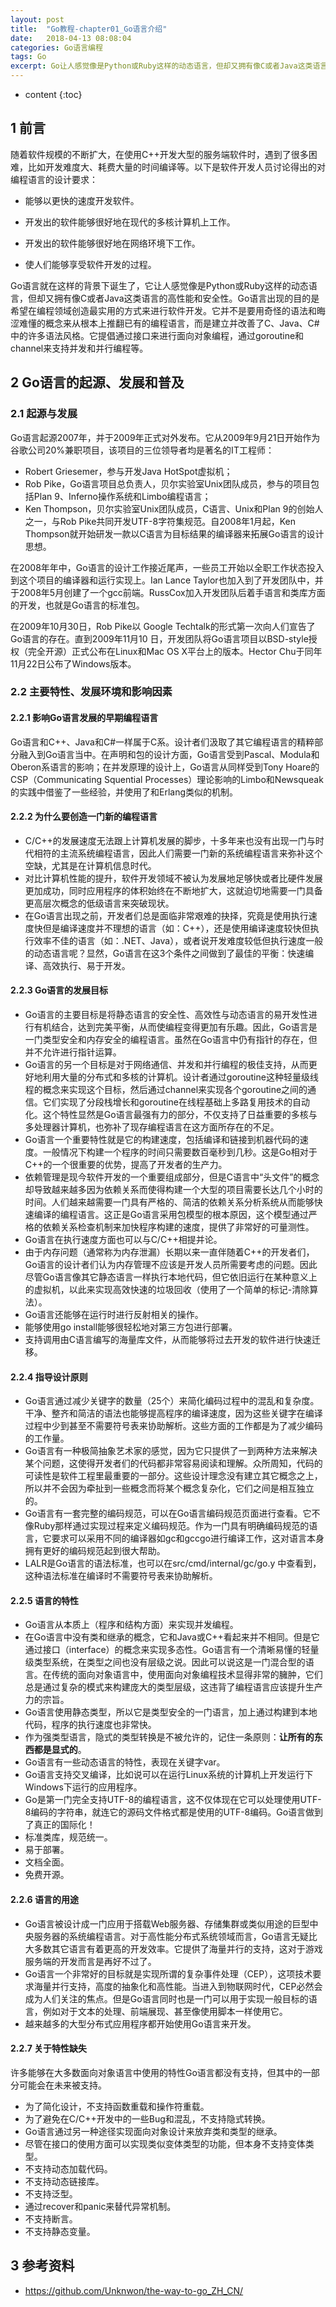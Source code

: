 ```yaml
---
layout: post
title:  "Go教程-chapter01_Go语言介绍"
date:   2018-04-13 08:08:04
categories: Go语言编程
tags: Go 
excerpt: Go让人感觉像是Python或Ruby这样的动态语言，但却又拥有像C或者Java这类语言的高性能和安全性。Go语言出现的目的是希望在编程领域创造最实用的方式来进行软件开发。
---
```


* content
{:toc}


## 1 前言

随着软件规模的不断扩大，在使用C++开发大型的服务端软件时，遇到了很多困难，比如开发难度大、耗费大量的时间编译等。以下是软件开发人员讨论得出的对编程语言的设计要求：

- 能够以更快的速度开发软件。

- 开发出的软件能够很好地在现代的多核计算机上工作。

- 开发出的软件能够很好地在网络环境下工作。

- 使人们能够享受软件开发的过程。

Go语言就在这样的背景下诞生了，它让人感觉像是Python或Ruby这样的动态语言，但却又拥有像C或者Java这类语言的高性能和安全性。Go语言出现的目的是希望在编程领域创造最实用的方式来进行软件开发。它并不是要用奇怪的语法和晦涩难懂的概念来从根本上推翻已有的编程语言，而是建立并改善了C、Java、C#中的许多语法风格。它提倡通过接口来进行面向对象编程，通过goroutine和channel来支持并发和并行编程等。

## 2 Go语言的起源、发展和普及

### 2.1 起源与发展

Go语言起源2007年，并于2009年正式对外发布。它从2009年9月21日开始作为谷歌公司20%兼职项目，该项目的三位领导者均是著名的IT工程师：
- Robert Griesemer，参与开发Java HotSpot虚拟机；
- Rob Pike，Go语言项目总负责人，贝尔实验室Unix团队成员，参与的项目包括Plan 9、Inferno操作系统和Limbo编程语言；
- Ken Thompson，贝尔实验室Unix团队成员，C语言、Unix和Plan 9的创始人之一，与Rob Pike共同开发UTF-8字符集规范。自2008年1月起，Ken Thompson就开始研发一款以C语言为目标结果的编译器来拓展Go语言的设计思想。

在2008年年中，Go语言的设计工作接近尾声，一些员工开始以全职工作状态投入到这个项目的编译器和运行实现上。Ian Lance Taylor也加入到了开发团队中，并于2008年5月创建了一个gcc前端。RussCox加入开发团队后着手语言和类库方面的开发，也就是Go语言的标准包。

在2009年10月30日，Rob Pike以 Google Techtalk的形式第一次向人们宣告了Go语言的存在。直到2009年11月10 日，开发团队将Go语言项目以BSD-style授权（完全开源）正式公布在Linux和Mac OS X平台上的版本。Hector Chu于同年11月22日公布了Windows版本。

### 2.2 主要特性、发展环境和影响因素

#### 2.2.1 影响Go语言发展的早期编程语言

Go语言和C++、Java和C#一样属于C系。设计者们汲取了其它编程语言的精粹部分融入到Go语言当中。在声明和包的设计方面，Go语言受到Pascal、Modula和Oberon系语言的影响；在并发原理的设计上，Go语言从同样受到Tony Hoare的CSP（Communicating Squential Processes）理论影响的Limbo和Newsqueak的实践中借鉴了一些经验，并使用了和Erlang类似的机制。

#### 2.2.2 为什么要创造一门新的编程语言

- C/C++的发展速度无法跟上计算机发展的脚步，十多年来也没有出现一门与时代相符的主流系统编程语言，因此人们需要一门新的系统编程语言来弥补这个空缺，尤其是在计算机信息时代。
- 对比计算机性能的提升，软件开发领域不被认为发展地足够快或者比硬件发展更加成功，同时应用程序的体积始终在不断地扩大，这就迫切地需要一门具备更高层次概念的低级语言来突破现状。
- 在Go语言出现之前，开发者们总是面临非常艰难的抉择，究竟是使用执行速度快但是编译速度并不理想的语言（如：C++），还是使用编译速度较快但执行效率不佳的语言（如：.NET、Java），或者说开发难度较低但执行速度一般的动态语言呢？显然，Go语言在这3个条件之间做到了最佳的平衡：快速编译、高效执行、易于开发。

#### 2.2.3 Go语言的发展目标

- Go语言的主要目标是将静态语言的安全性、高效性与动态语言的易开发性进行有机结合，达到完美平衡，从而使编程变得更加有乐趣。因此，Go语言是一门类型安全和内存安全的编程语言。虽然在Go语言中仍有指针的存在，但并不允许进行指针运算。
- Go语言的另一个目标是对于网络通信、并发和并行编程的极佳支持，从而更好地利用大量的分布式和多核的计算机。设计者通过goroutine这种轻量级线程的概念来实现这个目标，然后通过channel来实现各个goroutine之间的通信。它们实现了分段栈增长和goroutine在线程基础上多路复用技术的自动化。这个特性显然是Go语言最强有力的部分，不仅支持了日益重要的多核与多处理器计算机，也弥补了现存编程语言在这方面所存在的不足。
- Go语言一个重要特性就是它的构建速度，包括编译和链接到机器代码的速度。一般情况下构建一个程序的时间只需要数百毫秒到几秒。这是Go相对于C++的一个很重要的优势，提高了开发者的生产力。
- 依赖管理是现今软件开发的一个重要组成部分，但是C语言中“头文件”的概念却导致越来越多因为依赖关系而使得构建一个大型的项目需要长达几个小时的时间。人们越来越需要一门具有严格的、简洁的依赖关系分析系统从而能够快速编译的编程语言。这正是Go语言采用包模型的根本原因，这个模型通过严格的依赖关系检查机制来加快程序构建的速度，提供了非常好的可量测性。
- Go语言在执行速度方面也可以与C/C++相提并论。
- 由于内存问题（通常称为内存泄漏）长期以来一直伴随着C++的开发者们，Go语言的设计者们认为内存管理不应该是开发人员所需要考虑的问题。因此尽管Go语言像其它静态语言一样执行本地代码，但它依旧运行在某种意义上的虚拟机，以此来实现高效快速的垃圾回收（使用了一个简单的标记-清除算法）。
- Go语言还能够在运行时进行反射相关的操作。
- 能够使用go install能够很轻松地对第三方包进行部署。
- 支持调用由C语言编写的海量库文件，从而能够将过去开发的软件进行快速迁移。

#### 2.2.4 指导设计原则

- Go语言通过减少关键字的数量（25个）来简化编码过程中的混乱和复杂度。干净、整齐和简洁的语法也能够提高程序的编译速度，因为这些关键字在编译过程中少到甚至不需要符号表来协助解析。这些方面的工作都是为了减少编码的工作量。
- Go语言有一种极简抽象艺术家的感觉，因为它只提供了一到两种方法来解决某个问题，这使得开发者们的代码都非常容易阅读和理解。众所周知，代码的可读性是软件工程里最重要的一部分。这些设计理念没有建立其它概念之上，所以并不会因为牵扯到一些概念而将某个概念复杂化，它们之间是相互独立的。
- Go语言有一套完整的编码规范，可以在Go语言编码规范页面进行查看。它不像Ruby那样通过实现过程来定义编码规范。作为一门具有明确编码规范的语言，它要求可以采用不同的编译器如gc和gccgo进行编译工作，这对语言本身拥有更好的编码规范起到很大帮助。
- LALR是Go语言的语法标准，也可以在src/cmd/internal/gc/go.y 中查看到，这种语法标准在编译时不需要符号表来协助解析。

#### 2.2.5 语言的特性

- Go语言从本质上（程序和结构方面）来实现并发编程。
- 在Go语言中没有类和继承的概念，它和Java或C++看起来并不相同。但是它通过接口（interface）的概念来实现多态性。Go语言有一个清晰易懂的轻量级类型系统，在类型之间也没有层级之说。因此可以说这是一门混合型的语言。在传统的面向对象语言中，使用面向对象编程技术显得非常的臃肿，它们总是通过复杂的模式来构建庞大的类型层级，这违背了编程语言应该提升生产力的宗旨。
- Go语言使用静态类型，所以它是类型安全的一门语言，加上通过构建到本地代码，程序的执行速度也非常快。
- 作为强类型语言，隐式的类型转换是不被允许的，记住一条原则：**让所有的东西都是显式的**。
- Go语言有一些动态语言的特性，表现在关键字var。
- Go语言支持交叉编译，比如说可以在运行Linux系统的计算机上开发运行下Windows下运行的应用程序。
- Go是第一门完全支持UTF-8的编程语言，这不仅体现在它可以处理使用UTF-8编码的字符串，就连它的源码文件格式都是使用的UTF-8编码。Go语言做到了真正的国际化！
- 标准类库，规范统一。
- 易于部署。
- 文档全面。
- 免费开源。

#### 2.2.6 语言的用途

- Go语言被设计成一门应用于搭载Web服务器、存储集群或类似用途的巨型中央服务器的系统编程语言。对于高性能分布式系统领域而言，Go语言无疑比大多数其它语言有着更高的开发效率。它提供了海量并行的支持，这对于游戏服务端的开发而言是再好不过了。
- Go语言一个非常好的目标就是实现所谓的复杂事件处理（CEP），这项技术要求海量并行支持，高度的抽象化和高性能。当进入到物联网时代，CEP必然会成为人们关注的焦点。但是Go语言同时也是一门可以用于实现一般目标的语言，例如对于文本的处理、前端展现、甚至像使用脚本一样使用它。
- 越来越多的大型分布式应用程序都开始使用Go语言来开发。

#### 2.2.7 关于特性缺失

许多能够在大多数面向对象语言中使用的特性Go语言都没有支持，但其中的一部分可能会在未来被支持。
- 为了简化设计，不支持函数重载和操作符重载。
- 为了避免在C/C++开发中的一些Bug和混乱，不支持隐式转换。
- Go语言通过另一种途径实现面向对象设计来放弃类和类型的继承。
- 尽管在接口的使用方面可以实现类似变体类型的功能，但本身不支持变体类型。
- 不支持动态加载代码。
- 不支持动态链接库。
- 不支持泛型。
- 通过recover和panic来替代异常机制。
- 不支持断言。
- 不支持静态变量。

## 3 参考资料
- https://github.com/Unknwon/the-way-to-go_ZH_CN/
